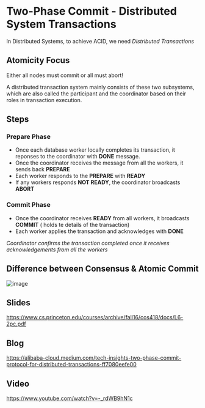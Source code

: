 # Two-Phase Commit - Distributed System Transactions

In Distributed Systems, to achieve ACID, we need _Distributed Transactions_

## Atomicity Focus

Either all nodes must commit or all must abort!

A distributed transaction system mainly consists of these two subsystems,
which are also called the participant and the coordinator based on their roles in transaction execution.

## Steps

### Prepare Phase

* Once each database worker locally completes its transaction, it reponses to the coordinator with __DONE__ message.
* Once the coordinator receives the message from all the workers, it sends back __PREPARE__
* Each worker responds to the __PREPARE__ with __READY__
* If any workers responds __NOT READY__, the coordinator broadcasts __ABORT__

### Commit Phase

* Once the coordinator receives __READY__ from all workers, it broadcasts __COMMIT__ ( holds te details of the transaction)
* Each worker applies the transaction and acknowledges with __DONE__

_Coordinator confirms the transaction completed once it receives acknowledgements from all the workers_


## Difference between Consensus & Atomic Commit

![image](https://user-images.githubusercontent.com/7579608/123086709-0bfd6880-d424-11eb-96ef-d2ef72003a58.png)


## Slides 

https://www.cs.princeton.edu/courses/archive/fall16/cos418/docs/L6-2pc.pdf

## Blog 

https://alibaba-cloud.medium.com/tech-insights-two-phase-commit-protocol-for-distributed-transactions-ff7080eefe00

## Video

https://www.youtube.com/watch?v=-_rdWB9hN1c
